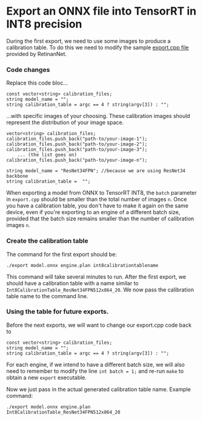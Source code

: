 # Export an ONNX file into TensorRT in INT8 precision

During the first export, we need to use some images to produce a calibration table. To do this we need to modify the sample 
[export.cpp file](https://github.com/NVIDIA/retinanet-examples/blob/master/extras/cppapi/export.cpp) provided by RetinanNet.

### Code changes

Replace this code bloc...
```
const vector<string> calibration_files;
string model_name = "";
string calibration_table = argc == 4 ? string(argv[3]) : "";
```
...with specific images of your choosing. These calibration images should represent the distribution of your image space.

```
vector<string> calibration_files;
calibration_files.push_back("path-to/your-image-1");
calibration_files.push_back("path-to/your-image-2");
calibration_files.push_back("path-to/your-image-3");
    ... (the list goes on)
calibration_files.push_back("path-to/your-image-n");
	
string model_name = "ResNet34FPN"; //because we are using ResNet34 backbone
string calibration_table =  "";
```

When exporting a model from ONNX to TensorRT INT8, the `batch` parameter in `export.cpp` should be smaller than the total 
number of images `n`. Once you have a calibration table, you don't have to make it again on the same device, 
even if you're exporting to an engine of a different batch size, provided that the batch size remains smaller 
than the number of calibration images `n`.

### Create the calibration table

The command for the first export should be:
```
./export model.onnx engine.plan int8calibrationtablename
```
This command will take several minutes to run. After the first export, we should have a calibration table with a name 
similar to `Int8CalibrationTable_ResNet34FPN512x864_20`. 
We now pass the calibration table name to the command line.

### Using the table for future exports.
Before the next exports, we will want to change our export.cpp code back to 
```
const vector<string> calibration_files;
string model_name = "";
string calibration_table = argc == 4 ? string(argv[3]) : "";
```

For each engine, if we intend to have a different batch size, we will also need to remember to modify the line 
```int batch = 1;```
and re-run `make` to obtain a new `export` executable.


Now we just pass in the actual generated calibration table name. Example command:

```
./export model.onnx engine.plan Int8CalibrationTable_ResNet34FPN512x864_20
```


